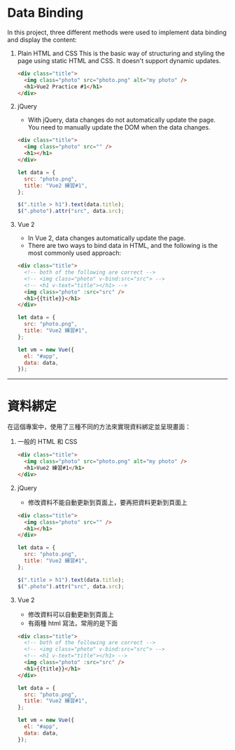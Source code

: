 # Data Binding

In this project, three different methods were used to implement data binding and display the content:

1. Plain HTML and CSS
   This is the basic way of structuring and styling the page using static HTML and CSS. It doesn't support dynamic updates.

   ```html
   <div class="title">
     <img class="photo" src="photo.png" alt="my photo" />
     <h1>Vue2 Practice #1</h1>
   </div>
   ```

2. jQuery

   - With jQuery, data changes do not automatically update the page. You need to manually update the DOM when the data changes.

   ```html
   <div class="title">
     <img class="photo" src="" />
     <h1></h1>
   </div>
   ```

   ```javascript
   let data = {
     src: "photo.png",
     title: "Vue2 練習#1",
   };

   $(".title > h1").text(data.title);
   $(".photo").attr("src", data.src);
   ```

3. Vue 2

   - In Vue 2, data changes automatically update the page.
   - There are two ways to bind data in HTML, and the following is the most commonly used approach:

   ```html
   <div class="title">
     <!-- both of the following are correct -->
     <!-- <img class="photo" v-bind:src="src"> -->
     <!-- <h1 v-text="title"></h1> -->
     <img class="photo" :src="src" />
     <h1>{{title}}</h1>
   </div>
   ```

   ```javascript
   let data = {
     src: "photo.png",
     title: "Vue2 練習#1",
   };

   let vm = new Vue({
     el: "#app",
     data: data,
   });
   ```

---

# 資料綁定

在這個專案中，使用了三種不同的方法來實現資料綁定並呈現畫面：

1. 一般的 HTML 和 CSS

   ```html
   <div class="title">
     <img class="photo" src="photo.png" alt="my photo" />
     <h1>Vue2 練習#1</h1>
   </div>
   ```

2. jQuery

   - 修改資料不能自動更新到頁面上，要再把資料更新到頁面上

   ```html
   <div class="title">
     <img class="photo" src="" />
     <h1></h1>
   </div>
   ```

   ```javascript
   let data = {
     src: "photo.png",
     title: "Vue2 練習#1",
   };

   $(".title > h1").text(data.title);
   $(".photo").attr("src", data.src);
   ```

3. Vue 2

   - 修改資料可以自動更新到頁面上
   - 有兩種 html 寫法，常用的是下面

   ```html
   <div class="title">
     <!-- both of the following are correct -->
     <!-- <img class="photo" v-bind:src="src"> -->
     <!-- <h1 v-text="title"></h1> -->
     <img class="photo" :src="src" />
     <h1>{{title}}</h1>
   </div>
   ```

   ```javascript
   let data = {
     src: "photo.png",
     title: "Vue2 練習#1",
   };

   let vm = new Vue({
     el: "#app",
     data: data,
   });
   ```
